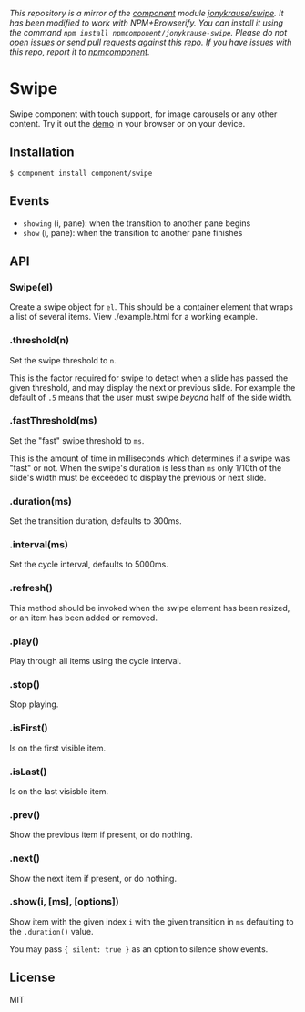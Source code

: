 *This repository is a mirror of the [component](http://component.io) module [jonykrause/swipe](http://github.com/jonykrause/swipe). It has been modified to work with NPM+Browserify. You can install it using the command `npm install npmcomponent/jonykrause-swipe`. Please do not open issues or send pull requests against this repo. If you have issues with this repo, report it to [npmcomponent](https://github.com/airportyh/npmcomponent).*

# Swipe

  Swipe component with touch support, for image carousels or any other content. Try it out the [demo](http://component.github.com/swipe/) in your browser or on your device.

## Installation

    $ component install component/swipe

## Events

- `showing` (i, pane): when the transition to another pane begins
- `show` (i, pane): when the transition to another pane finishes

## API

### Swipe(el)

  Create a swipe object for `el`. This should be a container element
  that wraps a list of several items. View ./example.html for a
  working example.

### .threshold(n)

  Set the swipe threshold to `n`.

  This is the factor required for swipe
  to detect when a slide has passed the
  given threshold, and may display the next
  or previous slide. For example the default
  of `.5` means that the user must swipe _beyond_
  half of the side width.

### .fastThreshold(ms)

 Set the "fast" swipe threshold to `ms`.

 This is the amount of time in milliseconds
 which determines if a swipe was "fast" or not. When
 the swipe's duration is less than `ms` only 1/10th of
 the slide's width must be exceeded to display the previous
 or next slide.

### .duration(ms)

  Set the transition duration, defaults to 300ms.

### .interval(ms)

  Set the cycle interval, defaults to 5000ms.

### .refresh()

  This method should be invoked when the swipe element
  has been resized, or an item has been added or removed.

### .play()

  Play through all items using the cycle interval.

### .stop()

  Stop playing.

### .isFirst()

  Is on the first visible item.

### .isLast()

  Is on the last visisble item.

### .prev()

  Show the previous item if present, or do nothing.

### .next()

  Show the next item if present, or do nothing.

### .show(i, [ms], [options])

  Show item with the given index `i` with the given
  transition in `ms` defaulting to the `.duration()` value.

  You may pass `{ silent: true }` as an option to silence show events.

## License

  MIT
